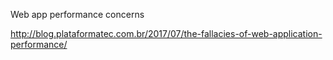 Web app performance concerns

http://blog.plataformatec.com.br/2017/07/the-fallacies-of-web-application-performance/
